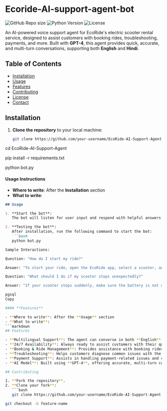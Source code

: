# Ecoride-AI-support-agent-bot
![GitHub Repo size](https://img.shields.io/github/repo-size/your-username/EcoRide-AI-Support-Agent)
![Python Version](https://img.shields.io/badge/python-3.8%2B-blue)
![License](https://img.shields.io/badge/License-MIT-green)

An AI-powered voice support agent for EcoRide's electric scooter rental service, designed to assist customers with booking rides, troubleshooting, payments, and more. Built with **GPT-4**, this agent provides quick, accurate, and multi-turn conversations, supporting both **English** and **Hindi**.

## Table of Contents
- [Installation](#installation)
- [Usage](#usage)
- [Features](#features)
- [Contributing](#contributing)
- [License](#license)
- [Contact](#contact)

## Installation

1. **Clone the repository** to your local machine:
   ```bash
   git clone https://github.com/your-username/EcoRide-AI-Support-Agent.git

cd EcoRide-AI-Support-Agent

pip install -r requirements.txt

python bot.py



#### **Usage Instructions**

- **Where to write**: After the **Installation** section
- **What to write**:
```markdown
## Usage

1. **Start the bot**:
   The bot will listen for user input and respond with helpful answers related to EcoRide's services, such as booking rides, troubleshooting scooters, and checking payments.

2. **Testing the bot**:
   After installation, run the following command to start the bot:
   ```bash
   python bot.py

Sample Interactions:

Question: "How do I start my ride?"

Answer: "To start your ride, open the EcoRide app, select a scooter, and scan the QR code on the scooter."

Question: "What should I do if my scooter stops unexpectedly?"

Answer: "If your scooter stops suddenly, make sure the battery is not drained. If the issue persists, report it via the app for assistance."

pgsql
Copy

#### **Features**

- **Where to write**: After the **Usage** section
- **What to write**:
```markdown
## Features

- **Multilingual Support**: The agent can converse in both **English** and **Hindi**.
- **24/7 Availability**: Always ready to assist customers with their queries.
- **Booking & Ride Management**: Provides assistance with booking rides, starting, and ending rides.
- **Troubleshooting**: Helps customers diagnose common issues with the scooters.
- **Payment Support**: Assists in handling payment-related issues and checking ride history.
- **AI Model**: Built using **GPT-4**, offering accurate, multi-turn conversations.

## Contributing

1. **Fork the repository**.
2. **Clone your fork**:
   ```bash
   git clone https://github.com/your-username/EcoRide-AI-Support-Agent.git

git checkout -b feature-name


